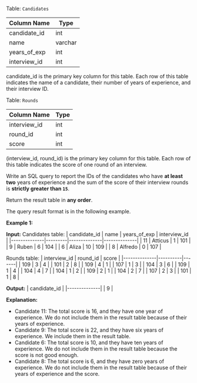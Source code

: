 ﻿
Table:  `Candidates`

| Column Name  | Type    |
|--------------|---------|
| candidate_id | int     |
| name         | varchar |
| years_of_exp | int     |
| interview_id | int     |

candidate_id is the primary key column for this table.
Each row of this table indicates the name of a candidate, their number of years of experience, and their interview ID.

Table:  `Rounds`

| Column Name  | Type |
|--------------|------|
| interview_id | int  |
| round_id     | int  |
| score        | int  |

(interview_id, round_id) is the primary key column for this table.
Each row of this table indicates the score of one round of an interview.

Write an SQL query to report the IDs of the candidates who have  **at least two**  years of experience and the sum of the score of their interview rounds is  **strictly greater than  `15`**.

Return the result table in  **any order**.

The query result format is in the following example.

**Example 1:**

**Input:** 
Candidates table:
| candidate_id | name    | years_of_exp | interview_id |
|--------------|---------|--------------|--------------|
| 11           | Atticus | 1            | 101          |
| 9            | Ruben   | 6            | 104          |
| 6            | Aliza   | 10           | 109          |
| 8            | Alfredo | 0            | 107          |

Rounds table:
| interview_id | round_id | score |
|--------------|----------|-------|
| 109          | 3        | 4     |
| 101          | 2        | 8     |
| 109          | 4        | 1     |
| 107          | 1        | 3     |
| 104          | 3        | 6     |
| 109          | 1        | 4     |
| 104          | 4        | 7     |
| 104          | 1        | 2     |
| 109          | 2        | 1     |
| 104          | 2        | 7     |
| 107          | 2        | 3     |
| 101          | 1        | 8     |

**Output:** 
| candidate_id |
|--------------|
| 9            |

**Explanation:** 
- Candidate 11: The total score is 16, and they have one year of experience. We do not include them in the result table because of their years of experience.
- Candidate 9: The total score is 22, and they have six years of experience. We include them in the result table.
- Candidate 6: The total score is 10, and they have ten years of experience. We do not include them in the result table because the score is not good enough.
- Candidate 8: The total score is 6, and they have zero years of experience. We do not include them in the result table because of their years of experience and the score.
